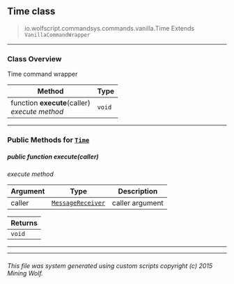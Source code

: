 ## Time __class__

>io.wolfscript.commandsys.commands.vanilla.Time
>Extends `VanillaCommandWrapper`

---

### Class Overview

Time command wrapper

Method | Type   
--- | :--- 
 function __execute__(caller) <br> _execute method_ | `void`



---


### Public Methods for [`Time`](Time.md)

##### <a id='execute'></a>public  function __execute__(caller)

_execute method_

Argument | Type | Description  
--- | --- | --- 
caller | [`MessageReceiver`](..\..\..\chat\MessageReceiver.md) | caller argument

Returns | 
--- | 
`void` |


---
---


###### This file was system generated using custom scripts copyright (c) 2015 Mining Wolf.
	

